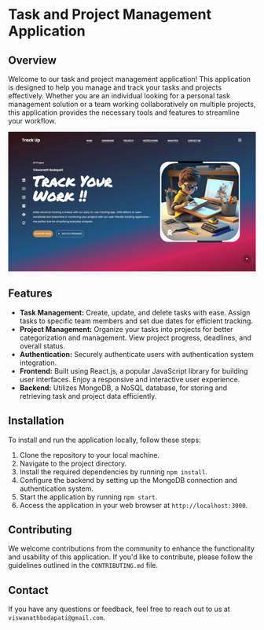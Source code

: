 <!DOCTYPE html>
<html>

<body>
  <h1>Task and Project Management Application</h1>
  <h2>Overview</h2>
  <p>Welcome to our task and project management application! This application is designed to help you manage and track your tasks and projects effectively. Whether you are an individual looking for a personal task management solution or a team working collaboratively on multiple projects, this application provides the necessary tools and features to streamline your workflow.</p>
  <img src = "TrackUp.gif" alt = "Track Up" />
  <h2>Features</h2>
  <ul>
    <li><strong>Task Management:</strong> Create, update, and delete tasks with ease. Assign tasks to specific team members and set due dates for efficient tracking.</li>
    <li><strong>Project Management:</strong> Organize your tasks into projects for better categorization and management. View project progress, deadlines, and overall status.</li>
    <li><strong>Authentication:</strong> Securely authenticate users with authentication system integration.</li>
    <li><strong>Frontend:</strong> Built using React.js, a popular JavaScript library for building user interfaces. Enjoy a responsive and interactive user experience.</li>
    <li><strong>Backend:</strong> Utilizes MongoDB, a NoSQL database, for storing and retrieving task and project data efficiently.</li>
  </ul>
  <h2>Installation</h2>
  <p>To install and run the application locally, follow these steps:</p>
  <ol>
    <li>Clone the repository to your local machine.</li>
    <li>Navigate to the project directory.</li>
    <li>Install the required dependencies by running <code>npm install</code>.</li>
    <li>Configure the backend by setting up the MongoDB connection and authentication system.</li>
    <li>Start the application by running <code>npm start</code>.</li>
    <li>Access the application in your web browser at <code>http://localhost:3000</code>.</li>
  </ol>
  <h2>Contributing</h2>
  <p>We welcome contributions from the community to enhance the functionality and usability of this application. If you'd like to contribute, please follow the guidelines outlined in the <code>CONTRIBUTING.md</code> file.</p>
  
  <h2>Contact</h2>
  <p>If you have any questions or feedback, feel free to reach out to us at <code>viswanathbodapati@gmail.com</code>.</p>
</body>
</html>




